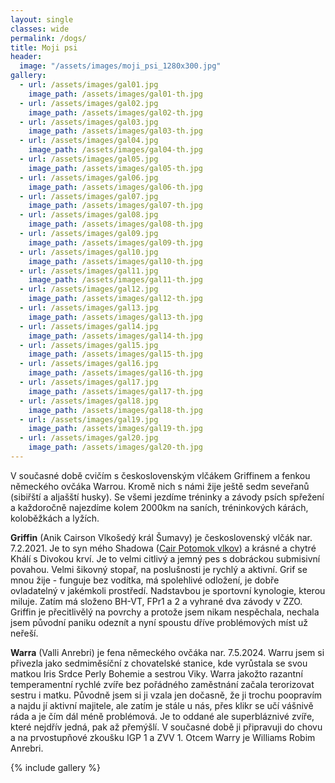 ```yaml
---
layout: single
classes: wide
permalink: /dogs/
title: Moji psi
header:
  image: "/assets/images/moji_psi_1280x300.jpg"
gallery:
  - url: /assets/images/gal01.jpg
    image_path: /assets/images/gal01-th.jpg
  - url: /assets/images/gal02.jpg
    image_path: /assets/images/gal02-th.jpg
  - url: /assets/images/gal03.jpg
    image_path: /assets/images/gal03-th.jpg
  - url: /assets/images/gal04.jpg
    image_path: /assets/images/gal04-th.jpg
  - url: /assets/images/gal05.jpg
    image_path: /assets/images/gal05-th.jpg
  - url: /assets/images/gal06.jpg
    image_path: /assets/images/gal06-th.jpg
  - url: /assets/images/gal07.jpg
    image_path: /assets/images/gal07-th.jpg
  - url: /assets/images/gal08.jpg
    image_path: /assets/images/gal08-th.jpg
  - url: /assets/images/gal09.jpg
    image_path: /assets/images/gal09-th.jpg
  - url: /assets/images/gal10.jpg
    image_path: /assets/images/gal10-th.jpg
  - url: /assets/images/gal11.jpg
    image_path: /assets/images/gal11-th.jpg
  - url: /assets/images/gal12.jpg
    image_path: /assets/images/gal12-th.jpg
  - url: /assets/images/gal13.jpg
    image_path: /assets/images/gal13-th.jpg
  - url: /assets/images/gal14.jpg
    image_path: /assets/images/gal14-th.jpg
  - url: /assets/images/gal15.jpg
    image_path: /assets/images/gal15-th.jpg
  - url: /assets/images/gal16.jpg
    image_path: /assets/images/gal16-th.jpg
  - url: /assets/images/gal17.jpg
    image_path: /assets/images/gal17-th.jpg
  - url: /assets/images/gal18.jpg
    image_path: /assets/images/gal18-th.jpg
  - url: /assets/images/gal19.jpg
    image_path: /assets/images/gal19-th.jpg
  - url: /assets/images/gal20.jpg
    image_path: /assets/images/gal20-th.jpg
---
```


V současné době cvičím s československým vlčákem Griffinem a fenkou německého ovčáka Warrou. Kromě nich s námi žije ještě sedm seveřanů (sibiřští a aljašští husky). Se všemi jezdíme tréninky a závody psích spřežení a každoročně najezdíme kolem 2000km na saních, tréninkových kárách, koloběžkách a lyžích.

**Griffin** (Anik Cairson Vlkošedý král Šumavy) je československý vlčák nar. 7.2.2021.  Je to syn mého Shadowa ([Cair Potomok vlkov](https://cair.websnadno.cz/VYCVIK-CESKOSLOVENSKYCH-VLCAKU.html)) a krásné a chytré Khálí s Divokou krví. Je to velmi citlivý a jemný pes s dobráckou submisivní povahou. Velmi šikovný stopař, na poslušnosti je rychlý a aktivní. Grif se mnou žije - funguje bez vodítka, má spolehlivé odložení, je dobře ovladatelný v jakémkoli prostředí. Nadstavbou je sportovní kynologie, kterou miluje. Zatím má složeno BH-VT, FPr1 a 2 a vyhrané dva závody v ZZO. Griffin je přecitlivělý na povrchy a protože jsem nikam nespěchala, nechala jsem původní paniku odeznít a nyní spoustu dříve problémových míst už neřeší.

**Warra** (Valli Anrebri) je fena německého ovčáka nar. 7.5.2024. Warru jsem si přivezla jako sedmiměsíční z chovatelské stanice, kde vyrůstala se svou matkou Iris Srdce Perly Bohemie a sestrou Viky. Warra jakožto razantní temperamentní rychlé zvíře bez pořádného zaměstnání začala terorizovat sestru i matku. Původně jsem si ji vzala jen dočasně, že ji trochu poopravím a najdu jí aktivní majitele, ale zatím je stále u nás, přes klikr se učí vášnivě ráda a je čím dál méně problémová. Je to oddané ale superbláznivé zvíře, které nejdřív jedná, pak až přemýšlí. V současné době ji připravuji do chovu a na prvostupňové zkoušku IGP 1 a ZVV 1. Otcem Warry je Williams Robim Anrebri.

{% include gallery %}